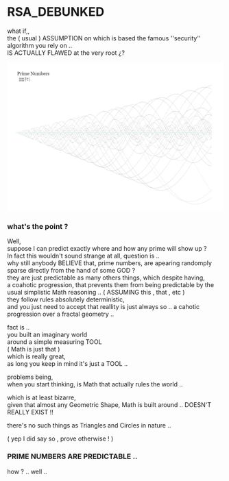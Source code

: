 # RSA_DEBUNKED
what if,,  
the ( usual ) ASSUMPTION on which is based the famous ''security'' algorithm you rely on ..  
IS ACTUALLY FLAWED at the very root ¿?

![images tells more than thowsand words ..](logo.jpg)

### what's the point ?
Well,  
suppose I can predict exactly where and how any prime will show up ?  
In fact this wouldn't sound strange at all, question is ..  
why still anybody BELIEVE  that,
prime numbers, are apearing randomply sparse directly from the hand of some GOD ?  
they are just predictable as many others things, which despite having,  
a coahotic progression, that prevents them from being predictable by the usual simplistic Math reasoning ..  ( ASSUMING this , that , etc )  
they follow rules absolutely deterministic,  
and you just need to accept that reallity is just always so ..
a cahotic progression over a fractal geometry ..  

fact is ..  
you built an imaginary world   
around a simple measuring TOOL   
( Math is just that )   
which is really great,  
as long you keep in mind it's just a TOOL ..  

problems being,  
when you start thinking, is Math that actually rules the world ..

which is at least bizarre,  
given that almost any Geometric Shape, Math is built around ..
DOESN'T REALLY EXIST !!

there's no such things as Triangles and Circles in nature ..

( yep I did say so , prove otherwise ! )

### PRIME NUMBERS ARE PREDICTABLE ..  

how ? .. well ..  

